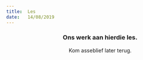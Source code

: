 ```yaml
---
title:  Les
date:   14/08/2019
---
```


### <center>Ons werk aan hierdie les.</center>
<center>Kom asseblief later terug.</center>